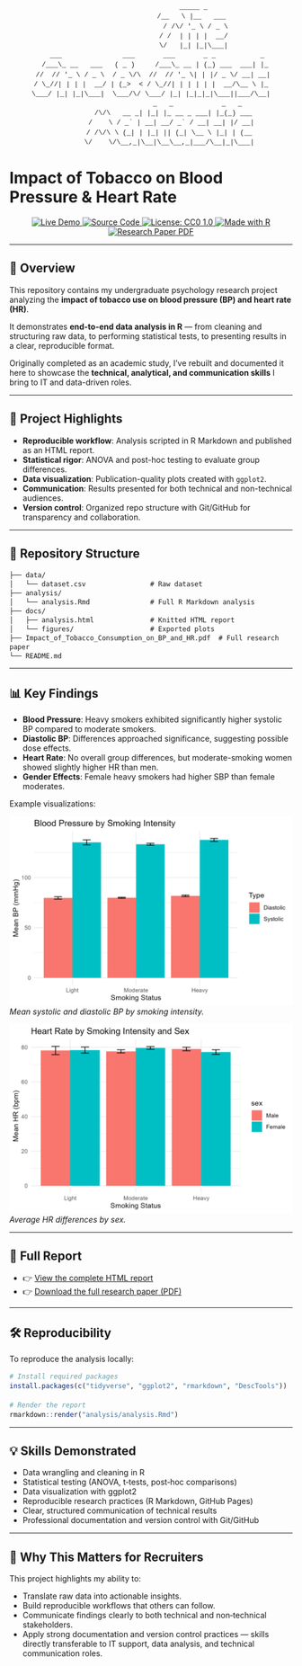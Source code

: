 <pre style="text-align: center"><code style="text-align: left; font-family: 'Courier New', monospace; font-size: 12px; line-height: 1.1; margin: 1rem 0; dislay: inline-block;">
                      _____ _ 
                     /__   \ |__   ___ 
                       / /\/ '_ \ / _ \ 
                      / /  | | | |  __/ 
                      \/   |_| |_|\___| 
    ___               ___       ___       _ _           _ 
   /___\_ __   ___   ( _ )     /___\_ __ | (_) ___  ___| |_ 
  //  // '_ \ / _ \  / _ \/\  //  // '_ \| | |/ _ \/ __| __| 
 / \_//| | | |  __/ | (_>  < / \_//| | | | | |  __/\__ \ |_ 
 \___/ |_| |_|\___|  \___/\/ \___/ |_| |_|_|_|\___||___/\__| 
                        _   _            _   _ 
            /\/\   __ _| |_| |_ __ _ ___| |_(_) ___ 
           /    \ / _` | __| __/ _` / __| __| |/ __| 
          / /\/\ \ (_| | |_| || (_| \__ \ |_| | (__ 
          \/    \/\__,_|\__|\__\__,_|___/\__|_|\___| 
</code></pre>

# Impact of Tobacco on Blood Pressure & Heart Rate

<p style="text-align: center">
  <a href="https://theonliestmattastic.github.io/Psychology-Research-Impact-of-Tobacco-on-BP-and-HR/" target="_blank">
    <img src="https://img.shields.io/badge/Demo-Live%20Report-2980b9?style=for-the-badge&logo=githubpages&logoColor=white" alt="Live Demo">
  </a>
  <a href="https://github.com/TheOnliestMattastic/Psychology-Research-Impact-of-Tobacco-on-BP-and-HR" target="_blank">
    <img src="https://img.shields.io/badge/Code-GitHub-44475a?style=for-the-badge&logo=github&logoColor=white" alt="Source Code">
  </a>
  <a href="https://img.shields.io/badge/License-CC0--1.0-bd93f9?style=for-the-badge&logo=creative-commons&logoColor=282a36)" target="_blank">
    <img src="https://img.shields.io/badge/License-CC0--1.0-bd93f9?style=for-the-badge&logo=creative-commons&logoColor=282a36" alt="License: CC0 1.0">
  </a>
  <a href="https://www.r-project.org/" target="_blank">
    <img src="https://img.shields.io/badge/Made%20with-R-276DC3?style=for-the-badge&logo=r&logoColor=white" alt="Made with R">
  </a>  
  <a href="https://raw.githubusercontent.com/theonliestmattastic/Psychology-Research-Impact-of-Tobacco-on-BP-and-HR/main/Impact_of_Tobacco_Consumption_on_BP_and_HR.pdf" target="_blank">
    <img src="https://img.shields.io/badge/PDF-Research%20Paper-bd93f9?style=for-the-badge&logo=adobeacrobatreader&logoColor=white" alt="Research Paper PDF">
  </a>
</p>

---

## 📖 Overview
This repository contains my undergraduate psychology research project analyzing the **impact of tobacco use on blood pressure (BP) and heart rate (HR)**.  

It demonstrates **end-to-end data analysis in R** — from cleaning and structuring raw data, to performing statistical tests, to presenting results in a clear, reproducible format.  

Originally completed as an academic study, I’ve rebuilt and documented it here to showcase the **technical, analytical, and communication skills** I bring to IT and data-driven roles.

---

## 🚀 Project Highlights
- **Reproducible workflow**: Analysis scripted in R Markdown and published as an HTML report.  
- **Statistical rigor**: ANOVA and post-hoc testing to evaluate group differences.  
- **Data visualization**: Publication-quality plots created with `ggplot2`.  
- **Communication**: Results presented for both technical and non-technical audiences.  
- **Version control**: Organized repo structure with Git/GitHub for transparency and collaboration.  

---

## 📂 Repository Structure
```
├── data/
│   └── dataset.csv                # Raw dataset
├── analysis/
│   └── analysis.Rmd               # Full R Markdown analysis
├── docs/
│   ├── analysis.html              # Knitted HTML report
│   └── figures/                   # Exported plots
├── Impact_of_Tobacco_Consumption_on_BP_and_HR.pdf  # Full research paper
└── README.md
```

---

## 📊 Key Findings
- **Blood Pressure**: Heavy smokers exhibited significantly higher systolic BP compared to moderate smokers.  
- **Diastolic BP**: Differences approached significance, suggesting possible dose effects.  
- **Heart Rate**: No overall group differences, but moderate-smoking women showed slightly higher HR than men.  
- **Gender Effects**: Female heavy smokers had higher SBP than female moderates.  

Example visualizations:

![Blood Pressure by Smoking Status](docs/figures/bp_by_status.png)  
*Mean systolic and diastolic BP by smoking intensity.*

![Heart Rate by Sex](docs/figures/hr_by_sex.png)  
*Average HR differences by sex.*

---

## 🔎 Full Report
- 👉 [View the complete HTML report](https://theonliestmattastic.github.io/Psychology-Research-Impact-of-Tobacco-on-BP-and-HR/)  
- 👉 [Download the full research paper (PDF)](https://raw.githubusercontent.com/theonliestmattastic/Psychology-Research-Impact-of-Tobacco-on-BP-and-HR/main/Impact_of_Tobacco_Consumption_on_BP_and_HR.pdf)  

---

## 🛠️ Reproducibility
To reproduce the analysis locally:

```r
# Install required packages
install.packages(c("tidyverse", "ggplot2", "rmarkdown", "DescTools"))

# Render the report
rmarkdown::render("analysis/analysis.Rmd")
```

---

## 💡 Skills Demonstrated
- Data wrangling and cleaning in R  
- Statistical testing (ANOVA, t‑tests, post‑hoc comparisons)  
- Data visualization with ggplot2  
- Reproducible research practices (R Markdown, GitHub Pages)  
- Clear, structured communication of technical results  
- Professional documentation and version control with Git/GitHub  

---

## 🎯 Why This Matters for Recruiters
This project highlights my ability to:
- Translate raw data into actionable insights.  
- Build reproducible workflows that others can follow.  
- Communicate findings clearly to both technical and non‑technical stakeholders.  
- Apply strong documentation and version control practices — skills directly transferable to IT support, data analysis, and technical communication roles.  